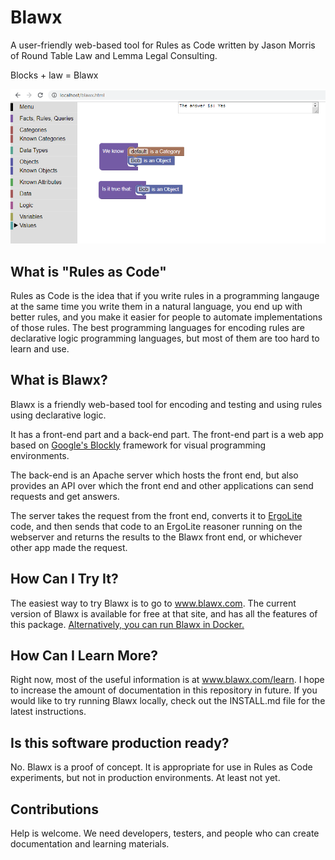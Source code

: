 # Blawx
A user-friendly web-based tool for Rules as Code written by Jason Morris of Round Table Law and Lemma Legal Consulting.

Blocks + law = Blawx

![Blawx Front End Screenshot](blawx_screenshot.PNG)

## What is "Rules as Code"
Rules as Code is the idea that if you write rules in a programming langauge at the same time you write them in a natural language,
you end up with better rules, and you make it easier for people to automate implementations of those rules. The best programming
languages for encoding rules are declarative logic programming languages, but most of them are too hard to learn and use.

## What is Blawx?
Blawx is a friendly web-based tool for encoding and testing and using rules using declarative logic.

It has a front-end part and a back-end part. The front-end part is a web app based on 
[Google's Blockly](https://github.com/google/blockly) framework for visual
programming environments.

The back-end is an Apache server which hosts the front end, but also provides an API over which the front end and other applications
can send requests and get answers.

The server takes the request from the front end, converts it to [ErgoLite](http://flora.sourceforge.net/) code, and then 
sends that code to an ErgoLite reasoner
running on the webserver and returns
the results to the Blawx front end, or whichever other app made the request.

## How Can I Try It?
The easiest way to try Blawx is to go to www.blawx.com. The current version of Blawx is available for free at that site, and has all
the features of this package. [Alternatively, you can run Blawx in Docker.](DOCKER.md)

## How Can I Learn More?
Right now, most of the useful information is at www.blawx.com/learn. I hope to increase the amount of documentation in this repository
in future.  If you would like to try running Blawx locally, check out the INSTALL.md file for the latest instructions.

## Is this software production ready?
No. Blawx is a proof of concept. It is appropriate for use in Rules as Code experiments, but not in production environments.
At least not yet.

## Contributions
Help is welcome. We need developers, testers, and people who can create documentation and learning materials.
